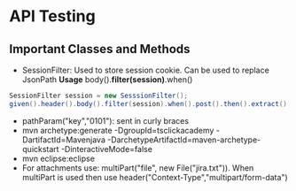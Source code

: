 # API Testing

## Important Classes and Methods
* SessionFilter: Used to store session cookie. Can be used to replace JsonPath
**Usage** body().**filter(session)**.when()
```java
SessionFilter session = new SesssionFilter();
given().header().body().filter(session).when().post().then().extract().response().asString();
```
* pathParam("key","0101"): sent in curly braces
* mvn archetype:generate -DgroupId=tsclickacademy -DartifactId=Mavenjava -DarchetypeArtifactId=maven-archetype-quickstart -DinteractiveMode=false
* mvn eclipse:eclipse
* For attachments use: multiPart("file", new File("jira.txt")). When multiPart is used then use header("Context-Type","multipart/form-data")
